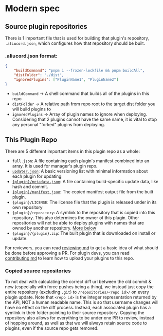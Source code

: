 # Modern spec

## Source plugin repositories

There is 1 important file that is used for building that plugin's repository, `.aliucord.json`, which configures how that repository should be built.

### .aliucord.json format:
```json
{
    "buildCommand": "pnpm i --frozen-lockfile && pnpm buildAll",
    "distFolder": "./dist",
    "ignoredPlugins": ["PluginName1", "PluginName2"]
}
```

- `buildCommand` -> A shell command that builds all of the plugins in this repo
- `distFolder` -> A relative path from repo root to the target dist folder you will build plugins to
- `ignoredPlugins` -> Array of plugin names to ignore when deploying. Considering that 2 plugins cannot have the same name, it is vital to stop any personal "forked" plugins from deploying.

## This Plugin Repo

There are 5 different important items in this plugin repo as a whole:

- `full.json`: A file containing each plugin's manifest combined into an array. It is used for manager's plugin repo.
- [`updater.json`](updater.md): A basic versioning list with minimal information about each plugin for updating
- [`{plugin}/metadata.json`](metadata.md): A file containing build-specific update data, like hash and commit.
- [`{plugin}/manifest.json`](manifest.md): The copied manifest output file from the built plugin.
- `{plugin}/LICENSE`: The license file that the plugin is released under in its own repository
- `{plugin}/repository`: A symlink to the repository that is copied into this repository. This also determines the owner of this plugin. Other repositories will not be able to deploy plugins with names that are owned by another repository. [More below](#copied-source-repositories)
- `{plugin}/{plugin}.zip`: The built plugin that is downloaded on install or update.

For reviewers, you can read [reviewing.md](reviewing.md) to get a basic idea of what should be done before approving a PR.
For plugin devs, you can read [contributing.md](contributing.md) to learn how to upload your plugins to this repo.

### Copied source repositories

To not deal with calculating the correct diff url between the old commit & new (especially with force pushes being a thing), we instead just copy the entire repository (excluding `.git`) to `/repositories/<repo id>/` on every plugin update. Note that `<repo id>` is the integer representation returned by the API, NOT a human readable name. This is so that username changes will have no effect on the diff process. Instead, each associated plugin has a symlink in their folder pointing to their source repository. Copying the repository also allows for everything to be under one PR to review, instead of hopping around, as well as that we will always retain source code to plugins, even if the source repo gets removed.

